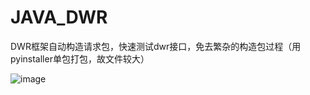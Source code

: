 # JAVA_DWR
DWR框架自动构造请求包，快速测试dwr接口，免去繁杂的构造包过程（用pyinstaller单包打包，故文件较大）

![image](https://user-images.githubusercontent.com/56867266/187622024-64355d1a-1bd9-44c5-9caa-359db8f4d155.png)

